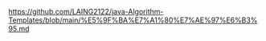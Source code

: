 https://github.com/LAING2122/java-Algorithm-Templates/blob/main/%E5%9F%BA%E7%A1%80%E7%AE%97%E6%B3%95.md
